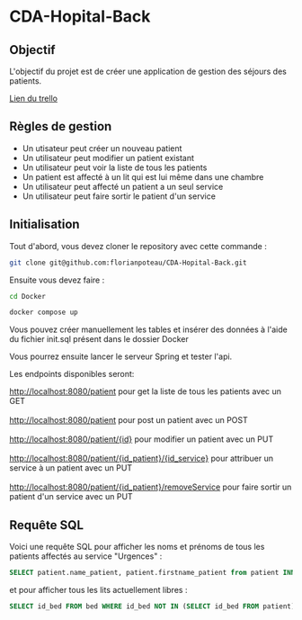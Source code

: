 # CDA-Hopital-Back

## Objectif

L'objectif du projet est de créer une application de gestion des séjours des patients.

[Lien du trello](https://trello.com/invite/b/mzcEv3RI/ATTI37d97e430e3a68180b18bd9b99590fb354E26517/suivi-des-taches)

## Règles de gestion

- Un utisateur peut créer un nouveau patient
- Un utilisateur peut modifier un patient existant
- Un utilisateur peut voir la liste de tous les patients
- Un patient est affecté à un lit qui est lui même dans une chambre
- Un utilisateur peut affecté un patient a un seul service
- Un utilisateur peut faire sortir le patient d'un service

## Initialisation

Tout d'abord, vous devez cloner le repository avec cette commande :

```bash
git clone git@github.com:florianpoteau/CDA-Hopital-Back.git
```

Ensuite vous devez faire :

```bash
cd Docker
```

```bash
docker compose up
```

Vous pouvez créer manuellement les tables et insérer des données à l'aide du fichier init.sql présent dans le dossier Docker

Vous pourrez ensuite lancer le serveur Spring et tester l'api.

Les endpoints disponibles seront:

[http://localhost:8080/patient](http://localhost:8080/patient) pour get la liste de tous les patients avec un GET
<br></br>
[http://localhost:8080/patient](http://localhost:8080/patient) pour post un patient avec un POST
<br></br>
[http://localhost:8080/patient/{id}](http://localhost:8080/patient/{id}) pour modifier un patient avec un PUT
<br></br>
[http://localhost:8080/patient/{id_patient}/{id_service}](http://localhost:8080/patient/{id_patient}/{id_service}) pour attribuer un service à un patient avec un PUT
<br></br>
[http://localhost:8080/patient/{id_patient}/removeService](http://localhost:8080/patient/{id_patient}/removeService) pour faire sortir un patient d'un service avec un PUT

## Requête SQL

Voici une requête SQL pour afficher les noms et prénoms de tous les patients affectés au service "Urgences" :

```sql
SELECT patient.name_patient, patient.firstname_patient from patient INNER JOIN service on service.id_service = patient.id_service WHERE service.name_service = "Urgence" LIMIT 300;
```

et pour afficher tous les lits actuellement libres :

```sql
SELECT id_bed FROM bed WHERE id_bed NOT IN (SELECT id_bed FROM patient) LIMIT 300;
```
